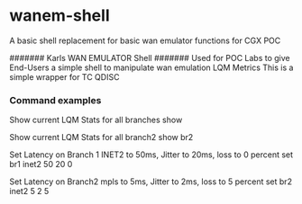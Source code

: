 # wanem-shell
A basic shell replacement for basic wan emulator functions for CGX POC


####### Karls WAN EMULATOR Shell #######
 Used for POC Labs to give End-Users a simple
 shell to manipulate wan emulation LQM Metrics
 This is a simple wrapper for TC QDISC

### Command examples

   Show current LQM Stats for all branches
   show

   Show current LQM Stats for all branch2
   show br2

   Set Latency on Branch 1 INET2 to 50ms, Jitter to 20ms, loss to 0 percent
   set br1 inet2 50 20 0

   Set Latency on Branch2 mpls to 5ms, Jitter to 2ms, loss to 5 percent
   set br2 inet2 5 2 5

